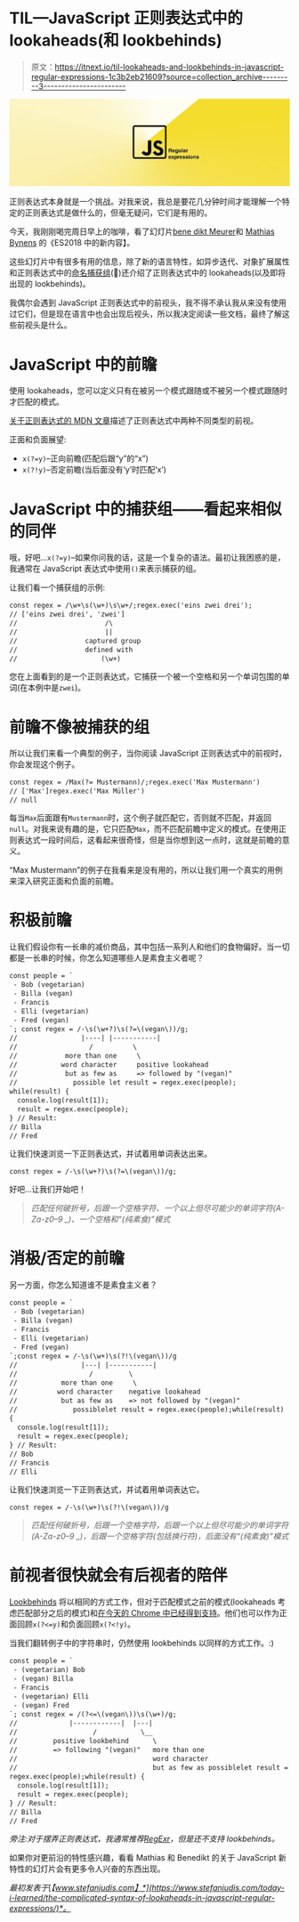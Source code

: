# TIL—JavaScript 正则表达式中的 lookaheads(和 lookbehinds)

> 原文：<https://itnext.io/til-lookaheads-and-lookbehinds-in-javascript-regular-expressions-1c3b2eb21609?source=collection_archive---------3----------------------->

![](img/71d782bec9f38bd6bfe832f4b3747932.png)

正则表达式本身就是一个挑战。对我来说，我总是要花几分钟时间才能理解一个特定的正则表达式是做什么的，但毫无疑问，它们是有用的。

今天，我刚刚喝完周日早上的咖啡，看了幻灯片[](https://slidr.io/mathiasbynens/what-s-new-in-es2018#1)[bene dikt Meurer](https://twitter.com/bmeurer?lang=de)和 [Mathias Bynens](https://twitter.com/mathias) 的《ES2018 中的新内容】。

这些幻灯片中有很多有用的信息，除了新的语言特性，如异步迭代、对象扩展属性和正则表达式中的[命名捕获组](https://github.com/tc39/proposal-regexp-named-groups)(🎉)还介绍了正则表达式中的 lookaheads(以及即将出现的 lookbehinds)。

我偶尔会遇到 JavaScript 正则表达式中的前视头，我不得不承认我从来没有使用过它们，但是现在语言中也会出现后视头，所以我决定阅读一些文档，最终了解这些前视头是什么。

# JavaScript 中的前瞻

使用 lookaheads，您可以定义只有在被另一个模式跟随或不被另一个模式跟随时才匹配的模式。

[关于正则表达式的 MDN 文章](https://developer.mozilla.org/en-US/docs/Web/JavaScript/Guide/Regular_Expressions)描述了正则表达式中两种不同类型的前视。

正面和负面展望:

*   `x(?=y)`–正向前瞻(匹配后跟“y”的“x”)
*   `x(?!y)`–否定前瞻(当后面没有‘y’时匹配‘x’)

# JavaScript 中的捕获组——看起来相似的同伴

哦，好吧…`x(?=y)`–如果你问我的话，这是一个复杂的语法。最初让我困惑的是，我通常在 JavaScript 表达式中使用`()`来表示捕获的组。

让我们看一个捕获组的示例:

```
const regex = /\w+\s(\w+)\s\w+/;regex.exec('eins zwei drei'); 
// ['eins zwei drei', 'zwei'] 
//                      /\ 
//                      || 
//                 captured group 
//                 defined with
//                     (\w+)
```

您在上面看到的是一个正则表达式，它捕获一个被一个空格和另一个单词包围的单词(在本例中是`zwei`)。

# 前瞻不像被捕获的组

所以让我们来看一个典型的例子，当你阅读 JavaScript 正则表达式中的前视时，你会发现这个例子。

```
const regex = /Max(?= Mustermann)/;regex.exec('Max Mustermann')
// ['Max']regex.exec('Max Müller')
// null
```

每当`Max`后面跟有`Mustermann`时，这个例子就匹配它，否则就不匹配，并返回`null`。对我来说有趣的是，它只匹配`Max`，而不匹配前瞻中定义的模式。在使用正则表达式一段时间后，这看起来很奇怪，但是当你想到这一点时，这就是前瞻的意义。

“Max Mustermann”的例子在我看来是没有用的，所以让我们用一个真实的用例来深入研究正面和负面的前瞻。

# 积极前瞻

让我们假设你有一长串的减价商品，其中包括一系列人和他们的食物偏好。当一切都是一长串的时候，你怎么知道哪些人是素食主义者呢？

```
const people = `
 - Bob (vegetarian)
 - Billa (vegan)
 - Francis
 - Elli (vegetarian)
 - Fred (vegan)
`; const regex = /-\s(\w+?)\s(?=\(vegan\))/g;
//                |----| |-----------|
//                  /          \ 
//            more than one     \
//           word character     positive lookahead
//            but as few as     => followed by "(vegan)"
//              possible let result = regex.exec(people);
while(result) {
  console.log(result[1]);
  result = regex.exec(people);
} // Result: 
// Billa
// Fred
```

让我们快速浏览一下正则表达式，并试着用单词表达出来。

```
const regex = /-\s(\w+?)\s(?=\(vegan\))/g;
```

好吧…让我们开始吧！

> *匹配任何破折号，后跟一个空格字符、一个以上但尽可能少的单词字符(A-Za-z0–9 _)、一个空格和“(纯素食)”模式*

# 消极/否定的前瞻

另一方面，你怎么知道谁不是素食主义者？

```
const people = `
 - Bob (vegetarian)
 - Billa (vegan)
 - Francis
 - Elli (vegetarian)
 - Fred (vegan)
`;const regex = /-\s(\w+)\s(?!\(vegan\))/g 
//                |---| |-----------|
//                  /         \
//           more than one     \
//          word character    negative lookahead
//           but as few as    => not followed by "(vegan)"
//              possiblelet result = regex.exec(people);while(result) {
  console.log(result[1]);
  result = regex.exec(people);
} // Result:
// Bob
// Francis
// Elli
```

让我们快速浏览一下正则表达式，并试着用单词表达它。

```
const regex = /-\s(\w+)\s(?!\(vegan\))/g
```

> *匹配任何破折号，后跟一个空格字符，后跟一个以上但尽可能少的单词字符(A-Za-z0–9 _)，后跟一个空格字符(包括换行符)，后面没有“(纯素食)”模式*

# 前视者很快就会有后视者的陪伴

[Lookbehinds](https://github.com/tc39/proposal-regexp-lookbehind) 将以相同的方式工作，但对于匹配模式之前的模式(lookaheads 考虑匹配部分之后的模式)和[在今天的 Chrome 中已经得到支持](http://kangax.github.io/compat-table/es2016plus/#test-RegExp_Lookbehind_Assertions)。他们也可以作为正面回顾`x(?<=y)`和负面回顾`x(?<!y)`。

当我们翻转例子中的字符串时，仍然使用 lookbehinds 以同样的方式工作。:)

```
const people = `
 - (vegetarian) Bob
 - (vegan) Billa
 - Francis
 - (vegetarian) Elli
 - (vegan) Fred
`; const regex = /(?<=\(vegan\))\s(\w+)/g;
//             |------------|  |---| 
//                   /           \__ 
//         positive lookbehind      \ 
//         => following "(vegan)"   more than one
//                                  word character
//                                  but as few as possiblelet result = regex.exec(people);while(result) {
  console.log(result[1]);
  result = regex.exec(people);
} // Result:
// Billa
// Fred
```

*旁注:对于摆弄正则表达式，我通常推荐*[*RegExr*](http://regexr.com/)*，但是还不支持 lookbehinds。*

如果你对更前沿的特性感兴趣，看看 Mathias 和 Benedikt 的关于 JavaScript 新特性的幻灯片会有更多令人兴奋的东西出现。

*最初发表于*[*【www.stefanjudis.com】*](https://www.stefanjudis.com/today-i-learned/the-complicated-syntax-of-lookaheads-in-javascript-regular-expressions/)*。*